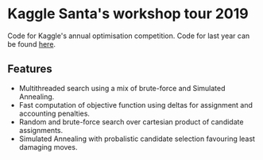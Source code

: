 # Kaggle Santa's workshop tour 2019

Code for Kaggle's annual optimisation competition. Code for last year can be
found [here](https://github.com/phil8192/tsp-java).

## Features

* Multithreaded search using a mix of brute-force and Simulated Annealing.
* Fast computation of objective function using deltas for assignment and
  accounting penalties.
* Random and brute-force search over cartesian product of candidate
  assignments.
* Simulated Annealing with probalistic candidate selection favouring least
  damaging moves.
